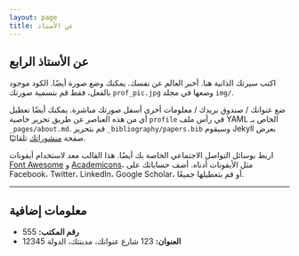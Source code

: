 ```yaml
---
layout: page
title: عن الأستاذ
---
```


## عن الأستاذ الرابع

اكتب سيرتك الذاتية هنا. أخبر العالم عن نفسك. يمكنك وضع صورة أيضًا. الكود موجود بالفعل، فقط قم بتسمية صورتك `prof_pic.jpg` وضعها في مجلد `img/`.

ضع عنوانك / صندوق بريدك / معلومات أخرى أسفل صورتك مباشرة. يمكنك أيضًا تعطيل أي من هذه العناصر عن طريق تحرير خاصية `profile` في رأس ملف YAML الخاص بـ `_pages/about.md`. قم بتحرير `_bibliography/papers.bib` وسيقوم Jekyll بعرض صفحة [منشوراتك](/al-folio/publications/) تلقائيًا.

اربط بوسائل التواصل الاجتماعي الخاصة بك أيضًا. هذا القالب معد لاستخدام أيقونات [Font Awesome](https://fontawesome.com/) و [Academicons](https://jpswalsh.github.io/academicons/)، مثل الأيقونات أدناه. أضف حساباتك على Facebook، Twitter، LinkedIn، Google Scholar، أو قم بتعطيلها جميعًا.

---

## معلومات إضافية

- **رقم المكتب:** 555
- **العنوان:** 123 شارع عنوانك، مدينتك، الدولة 12345
